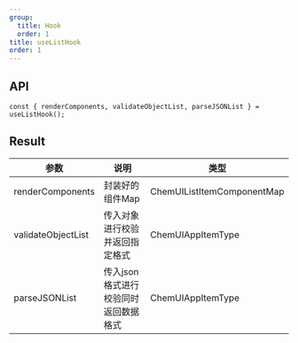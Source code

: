 ```yaml
---
group:
  title: Hook
  order: 1
title: useListHook
order: 1
---
```

## API
```tsx | pure
const { renderComponents, validateObjectList, parseJSONList } = useListHook();
```

## Result
| 参数               | 说明                                 | 类型                       |
| ------------------ | ------------------------------------ | -------------------------- |
| renderComponents   | 封装好的组件Map                      | ChemUIListItemComponentMap |
| validateObjectList | 传入对象进行校验并返回指定格式       | ChemUIAppItemType          |
| parseJSONList      | 传入json格式进行校验同时返回数据格式 | ChemUIAppItemType          |
